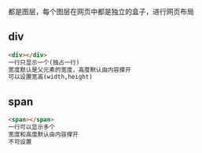都是图层，每个图层在网页中都是独立的盒子，进行网页布局

## div

```html
<div></div>
一行只显示一个(独占一行)
宽度默认是父元素的宽度，高度默认由内容撑开
可以设置宽高(width,height)
```

## span

```html
<span></span>
一行可以显示多个
宽度和高度默认由内容撑开
不可设置
```

